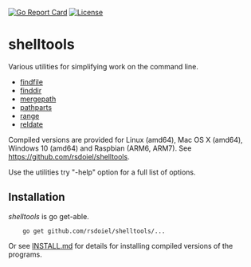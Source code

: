 [![Go Report Card](http://goreportcard.com/badge/rsdoiel/shelltools)](http://goreportcard.com/report/rsdoiel/shelltools)
[![License](https://img.shields.io/badge/License-BSD%203--Clause-blue.svg)](https://opensource.org/licenses/BSD-3-Clause)


# shelltools

Various utilities for simplifying work on the command line. 

+ [findfile](findfile.html)
+ [finddir](finddir.html)
+ [mergepath](mergepath.html)
+ [pathparts](pathparts.html)
+ [range](range.html)
+ [reldate](reldate.html)

Compiled versions are provided for Linux (amd64), Mac OS X (amd64),
Windows 10 (amd64) and Raspbian (ARM6, ARM7). See https://github.com/rsdoiel/shelltools.

Use the utilities try "-help" option for a full list of options.


## Installation

_shelltools_ is go get-able.

```
    go get github.com/rsdoiel/shelltools/...
```

Or see [INSTALL.md](install.html) for details for installing 
compiled versions of the programs.


